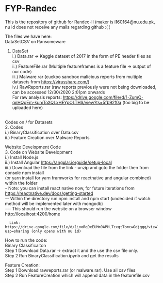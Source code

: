 # FYP-Randec
This is the repository of github for Randec-II (maker is i160164@nu.edu.pk, nu id does not receive any mails regarding github :( )

The files we have here:    <br />
   DataSetCSV on Ransomeware   <br />
   1. DataSet  <br />
      i.) Data.rar -> Kaggle dataset of 2017 in the form of PE header files as csv <br />
      ii.) FeatureFile.rar (Multiple featureframes is a feature file -> output of our code) <br />
      iii.) Malware.rar (cuckoo sandbox malicious reports from multiple datasets from https://virusshare.com/)  <br />
      iv.) RawReports.rar (raw reports previously were not being downloaded, can be accessed 12/30/2020 2:01pm onwards  <br />
      For raw analysis reports: https://drive.google.com/file/d/1-ZumQ-qnHQgEm-kumToXQLxHEYpOLTHS/view?ts=5fb92f0a (too big to be uploaded here)   <br />
      <br />
      
   Codes on / for Datasets  <br /> 
   2. Codes  <br />
   i.) BinaryClassification over Data.csv  <br />
   ii.) Feature Creation over Malware Reports <br /> 
  
  
   Website Development Code      <br />
   3. Code on Website Development   <br />
      i.) Install Node.js  <br />
      ii.) Install Angular  https://angular.io/guide/setup-local    <br />
      iii.) Download the file from the link - unzip and goto the folder then from console npm install <br />
      (or yarn install for yarn framworks for reactnative and angular combined) within the folder  <br />
      - Note: you can install react native now, for future iterations from https://reactnative.dev/docs/getting-started   <br />
      -- Within the directory run npm install and npm start (undecided if watch method will be implemented later with mongodb)   <br />
      --- This should run the website on a browser window http://localhost:4200/home  <br />
      
      Link: https://drive.google.com/file/d/1ixoRqDeEUMmOAPHLTcxgtTomcwGdjggg/view?usp=sharing (only opens with nu id)
   
   How to run the code:  <br /> 
   Binary Classificaiton  <br /> 
   Step 1   Download Data.rar -> extract it and the use the csv file only.  <br /> 
   Step 2   Run BinaryClassification.ipynb and get the results  <br /> 
   
   Feature Creation:  <br /> 
   Step 1   Download rawreports.rar (or malware.rar). Use all csv files  <br /> 
   Step 2   Run FeatureCreation which will append data in the featurefile.csv  <br /> 
